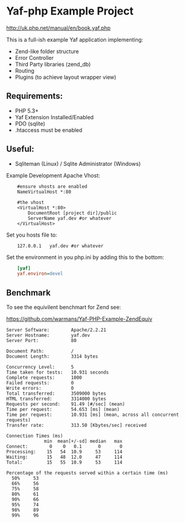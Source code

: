 # Yaf-php Example Project #

http://uk.php.net/manual/en/book.yaf.php

This is a full-ish example Yaf application implementing:

- Zend-like folder structure
- Error Controller
- Third Party libraries (zend_db)
- Routing
- Plugins (to achieve layout wrapper view)

## Requirements: ##
- PHP 5.3+
- Yaf Extension Installed/Enabled
- PDO (sqlite)
- .htaccess must be enabled

## Useful: ##
- Sqliteman (Linux) / Sqlite Administrator (Windows)

Example Development Apache Vhost:

```
    #ensure vhosts are enabled
    NameVirtualHost *:80

    #the vhost
    <VirtualHost *:80>
        DocumentRoot [project dir]/public
        ServerName yaf.dev #or whatever
    </VirtualHost>
```

Set you hosts file to:

```
    127.0.0.1   yaf.dev #or whatever
```

Set the environment in you php.ini by adding this to the bottom:

```ini
    [yaf]
    yaf.environ=devel
```

## Benchmark ##

To see the equivilent benchmart for Zend see:

https://github.com/warmans/Yaf-PHP-Example-ZendEquiv

```
Server Software:        Apache/2.2.21
Server Hostname:        yaf.dev
Server Port:            80

Document Path:          /
Document Length:        3314 bytes

Concurrency Level:      5
Time taken for tests:   10.931 seconds
Complete requests:      1000
Failed requests:        0
Write errors:           0
Total transferred:      3509000 bytes
HTML transferred:       3314000 bytes
Requests per second:    91.49 [#/sec] (mean)
Time per request:       54.653 [ms] (mean)
Time per request:       10.931 [ms] (mean, across all concurrent requests)
Transfer rate:          313.50 [Kbytes/sec] received

Connection Times (ms)
              min  mean[+/-sd] median   max
Connect:        0    0   0.1      0       0
Processing:    15   54  10.9     53     114
Waiting:       15   48  12.0     47     114
Total:         15   55  10.9     53     114

Percentage of the requests served within a certain time (ms)
  50%     53
  66%     56
  75%     58
  80%     61
  90%     66
  95%     74
  98%     89
  99%     96
```